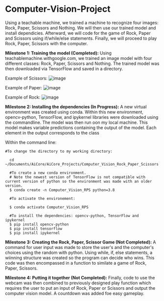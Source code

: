 # Computer-Vision-Project
Using a teachable machine, we trained a machine to recognize four images: Rock, Paper, Scissors and Nothing. 
We will then use our trained model and install dependicies. Afterward, we will code for the game of Rock, Paper and Scissors using if/while/else statements. Finally, we will proceed to play Rock, Paper, Scissors with the computer.


**Milestone 1: Training the model (Completed):**
Using teachablemachine.withgoogle.com, we trained an image model with four different classes: Rock, Paper, Scissors and Nothing. The trained model was then downloaded via TensorFlow and saved in a directory.
  
Example of Scissors: ![image](https://user-images.githubusercontent.com/102431019/163892362-aac51e8e-6d17-4942-9756-fc1d1f4a8211.png)
 
 
 Example of Paper: ![image](https://user-images.githubusercontent.com/102431019/163892481-60a1d385-ffc3-43ed-858f-c6f1b342b956.png)
 
 
 Example of Rock: ![image](https://user-images.githubusercontent.com/102431019/163892568-2eacf2ef-76d2-4a2b-a8dd-66d79f1b9bc0.png)
 
 
**Milestone 2: Installing the dependencies (In Progress):**
A new virtual environment was created using conda. Within this new environment, opencv-python, TensorFlow, and ipykernel libraries were downloaded using the commandline. The model was then run oon my local machine. This model makes variable predictions containing the output of the model. Each element in the output corresponds to the class

Within the command line:

    #To change the directory to my working directory:
    
      cd ~/Documents/AiCore/AiCore_Projects/Computer_Vision_Rock_Paper_Scissors
      
      #To create a new conda environment. 
      # Note the newest version of TensorFlow is not compatible with current version of python so the environment was made with an older version.
      $ conda create -n Computer_Vision_RPS python=3.8
      
      #To activate the environement:
     
      $ conda activate Computer_Vision_RPS
      
      #To install the dependencies: opencv-python, TensorFlow and ipykernel
      $ pip install opencv-python
      $ pip install tensorflow
      $ pip install ipykernel
      
    
  
**Milestone 3: Creating the Rock, Paper, Scissor Game (Not Completed):**
A command for user input was made to store the user's and the computer's choices using the random with python. Using while, if, else statements, a wiinning structure was created so the program can decide who wins. This code was then encompassed in a function to similate a game of Rock, Paper, Scissors.
  
**Milestone 4: Putting it together (Not Completed):**
Finally, code to use the webcam was then combined to previously designed play function which requires the user to put an input of Rock, Paper or Scissors and output the computer vision model. A countdown was added foe easy gameplay.
